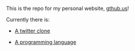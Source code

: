 This is the repo for my personal website, [gthub.us](https://www.gthub.us)!

Currently there is:

* [A twitter clone](https://gthub.us/twitter-clone)

* [A programming language](https://gthub.us/ses)